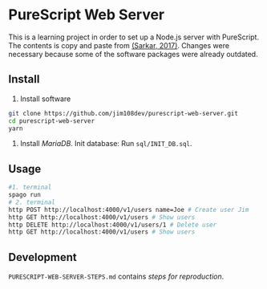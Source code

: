 # PureScript Web Server

This is a learning project in order to set up a Node.js server with PureScript. The contents is copy and paste from [(Sarkar, 2017)](https://abhinavsarkar.net/posts/ps-simple-rest-service/). Changes were necessary because some of the software packages were already outdated.

## Install

1. Install software

```sh
git clone https://github.com/jim108dev/purescript-web-server.git
cd purescript-web-server
yarn
```

1. Install *MariaDB*. Init database: Run `sql/INIT_DB.sql`.

## Usage

```sh
#1. terminal
spago run 
# 2. terminal
http POST http://localhost:4000/v1/users name=Joe # Create user Jim
http GET http://localhost:4000/v1/users # Show users
http DELETE http://localhost:4000/v1/users/1 # Delete user
http GET http://localhost:4000/v1/users # Show users
```

## Development

`PURESCRIPT-WEB-SERVER-STEPS.md` contains *steps for reproduction*.
